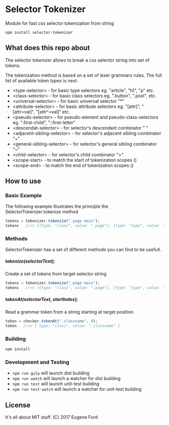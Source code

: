 # Selector Tokenizer
Module for fast css selector tokenization from string

```
npm install selector-tokenizer
```

## What does this repo about

The selector tokenizer allows to break a css selector string into set of tokens. 

The tokenization method is based on a set of lexer grammars rules. The full list of available token types is next:

 * \<type-selector> - for basic type selectors eg. "article", "h1", "p" etc.
 * \<class-selector> - for basic class selectors eg. ".button", ".post", etc.
 * \<universal-selector> - for basic universal selector "*"
 * \<attribute-selector> - for basic attribute selectors eg. "[attr]", "[attr=val]", "[attr^=val]" etc.
 * \<pseudo-selector> - for pseudo-element and pseudo-class-selectors eg. ":first-child", "::first-letter"
 * \<descendat-selector> - for selector's descendant combinator " "
 * \<adjacent-sibling-selector> - for selector's adjacent sibling combinator "+"
 * \<general-sibling-selector> - for selector's general sibling combinator "~"
 * \<child-selector> - for selector's child combinator ">"
 * \<scope-start> - to match the start of tokenization scopes ()
 * \<scope-end> - to match the end of tokenization scopes ()

## How to use

### Basic Example
The following example illustrates the principle the SelectorTokenizer.tokenize method
```javascript
tokens = tokenizer.tokenize(".page main");
tokens   //=> [{type: "class", value: ".page"}, {type: "type", value: "main"}]
```

### Methods
SelectorTokenizer has a set of different methods you can find to be usefull.

##### tokenize(selectorText);
Create a set of tokens from target selector string
```javascript
tokens = tokenizer.tokenize(".page main");
tokens   //=> [{type: "class", value: ".page"}, {type: "type", value: "main"}]
```

##### tokenAt(selectorText, startIndex);
Read a grammar token from a string starting at target position. 

```javascript
token = checker.tokenAt(".classname", 0);
token   //=> { type: "class", value: ".classname" }
```

### Building
```javascript
npm install
```

### Development and Testing
* `npm run gulp` will launch dist building 
* `npm run watch` will launch a watcher for dist building 
* `npm run test` will launch unit-test building 
* `npm run test-watch` will launch a watcher for unit-test building 

## License

It's all about MIT stuff. (C) 2017 Eugene Ford 